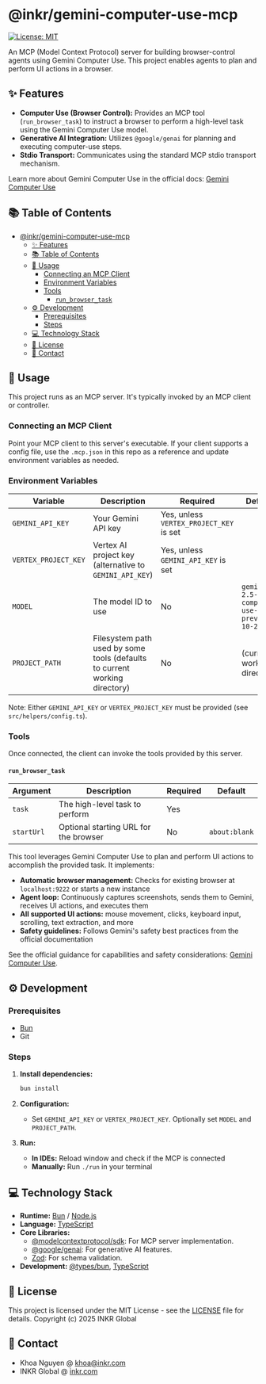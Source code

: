 # @inkr/gemini-computer-use-mcp

[![License: MIT](https://img.shields.io/badge/License-MIT-yellow.svg)](https://opensource.org/licenses/MIT)

An MCP (Model Context Protocol) server for building browser-control agents using Gemini Computer Use. This project enables agents to plan and perform UI actions in a browser.

## ✨ Features

- **Computer Use (Browser Control):** Provides an MCP tool (`run_browser_task`) to instruct a browser to perform a high-level task using the Gemini Computer Use model.
- **Generative AI Integration:** Utilizes `@google/genai` for planning and executing computer-use steps.
- **Stdio Transport:** Communicates using the standard MCP stdio transport mechanism.

Learn more about Gemini Computer Use in the official docs: [Gemini Computer Use](https://ai.google.dev/gemini-api/docs/computer-use)

## 📚 Table of Contents

- [@inkr/gemini-computer-use-mcp](#inkrgemini-computer-use-mcp)
  - [✨ Features](#-features)
  - [📚 Table of Contents](#-table-of-contents)
  - [🚀 Usage](#-usage)
    - [Connecting an MCP Client](#connecting-an-mcp-client)
    - [Environment Variables](#environment-variables)
    - [Tools](#tools)
      - [`run_browser_task`](#run_browser_task)
  - [⚙️ Development](#️-development)
    - [Prerequisites](#prerequisites)
    - [Steps](#steps)
  - [💻 Technology Stack](#-technology-stack)
  - [📜 License](#-license)
  - [📧 Contact](#-contact)

## 🚀 Usage

This project runs as an MCP server. It's typically invoked by an MCP client or controller.

### Connecting an MCP Client

Point your MCP client to this server's executable. If your client supports a config file, use the `.mcp.json` in this repo as a reference and update environment variables as needed.

### Environment Variables

| Variable              | Description                                                      | Required                               | Default                                  |
| --------------------- | ---------------------------------------------------------------- | --------------------------------------- | ---------------------------------------- |
| `GEMINI_API_KEY`      | Your Gemini API key                                              | Yes, unless `VERTEX_PROJECT_KEY` is set |                                          |
| `VERTEX_PROJECT_KEY`  | Vertex AI project key (alternative to `GEMINI_API_KEY`)          | Yes, unless `GEMINI_API_KEY` is set     |                                          |
| `MODEL`               | The model ID to use                                              | No                                      | `gemini-2.5-computer-use-preview-10-2025`|
| `PROJECT_PATH`        | Filesystem path used by some tools (defaults to current working directory) | No                            | (current working directory)               |

Note: Either `GEMINI_API_KEY` or `VERTEX_PROJECT_KEY` must be provided (see `src/helpers/config.ts`).

### Tools

Once connected, the client can invoke the tools provided by this server.

#### `run_browser_task`

| Argument   | Description                                      | Required | Default        |
| ---------- | ------------------------------------------------ | -------- | -------------- |
| `task`     | The high-level task to perform                   | Yes      |                |
| `startUrl` | Optional starting URL for the browser            | No       | `about:blank`  |

This tool leverages Gemini Computer Use to plan and perform UI actions to accomplish the provided task. It implements:

- **Automatic browser management:** Checks for existing browser at `localhost:9222` or starts a new instance
- **Agent loop:** Continuously captures screenshots, sends them to Gemini, receives UI actions, and executes them
- **All supported UI actions:** mouse movement, clicks, keyboard input, scrolling, text extraction, and more
- **Safety guidelines:** Follows Gemini's safety best practices from the official documentation

See the official guidance for capabilities and safety considerations: [Gemini Computer Use](https://ai.google.dev/gemini-api/docs/computer-use).

## ⚙️ Development

### Prerequisites

- [Bun](https://bun.sh/)
- Git

### Steps

1. **Install dependencies:**

   ```bash
   bun install
   ```

2. **Configuration:**

   - Set `GEMINI_API_KEY` or `VERTEX_PROJECT_KEY`. Optionally set `MODEL` and `PROJECT_PATH`.

3. **Run:**
   - **In IDEs:** Reload window and check if the MCP is connected
   - **Manually:** Run `./run` in your terminal

## 💻 Technology Stack

- **Runtime:** [Bun](https://bun.sh/) / [Node.js](https://nodejs.org/)
- **Language:** [TypeScript](https://www.typescriptlang.org/)
- **Core Libraries:**
  - [@modelcontextprotocol/sdk](https://www.npmjs.com/package/@modelcontextprotocol/sdk): For MCP server implementation.
  - [@google/genai](https://www.npmjs.com/package/@google/genai): For generative AI features.
  - [Zod](https://zod.dev/): For schema validation.
- **Development:** [@types/bun](https://www.npmjs.com/package/@types/bun), [TypeScript](https://www.npmjs.com/package/typescript)

## 📜 License

This project is licensed under the MIT License - see the [LICENSE](LICENSE) file for details.
Copyright (c) 2025 INKR Global

## 📧 Contact

- Khoa Nguyen @ [khoa@inkr.com](mailto:khoa@inkr.com)
- INKR Global @ [inkr.com](https://inkr.com)
